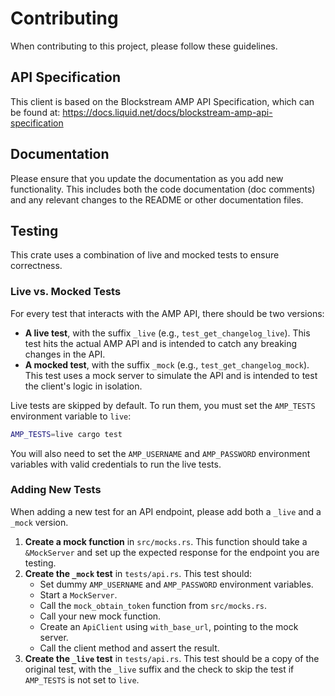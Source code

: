 # Contributing

When contributing to this project, please follow these guidelines.

## API Specification

This client is based on the Blockstream AMP API Specification, which can be found at:
https://docs.liquid.net/docs/blockstream-amp-api-specification

## Documentation

Please ensure that you update the documentation as you add new functionality. This includes both the code documentation (doc comments) and any relevant changes to the README or other documentation files.

## Testing

This crate uses a combination of live and mocked tests to ensure correctness.

### Live vs. Mocked Tests

For every test that interacts with the AMP API, there should be two versions:

-   **A live test**, with the suffix `_live` (e.g., `test_get_changelog_live`). This test hits the actual AMP API and is intended to catch any breaking changes in the API.
-   **A mocked test**, with the suffix `_mock` (e.g., `test_get_changelog_mock`). This test uses a mock server to simulate the API and is intended to test the client's logic in isolation.

Live tests are skipped by default. To run them, you must set the `AMP_TESTS` environment variable to `live`:

```bash
AMP_TESTS=live cargo test
```

You will also need to set the `AMP_USERNAME` and `AMP_PASSWORD` environment variables with valid credentials to run the live tests.

### Adding New Tests

When adding a new test for an API endpoint, please add both a `_live` and a `_mock` version.

1.  **Create a mock function** in `src/mocks.rs`. This function should take a `&MockServer` and set up the expected response for the endpoint you are testing.
2.  **Create the `_mock` test** in `tests/api.rs`. This test should:
    -   Set dummy `AMP_USERNAME` and `AMP_PASSWORD` environment variables.
    -   Start a `MockServer`.
    -   Call the `mock_obtain_token` function from `src/mocks.rs`.
    -   Call your new mock function.
    -   Create an `ApiClient` using `with_base_url`, pointing to the mock server.
    -   Call the client method and assert the result.
3.  **Create the `_live` test** in `tests/api.rs`. This test should be a copy of the original test, with the `_live` suffix and the check to skip the test if `AMP_TESTS` is not set to `live`.
